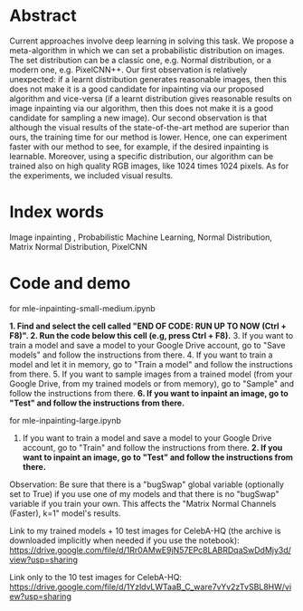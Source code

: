 # Abstract

Current approaches involve deep learning in solving this task. We propose a meta-algorithm in which we can set a probabilistic distribution on images. The set distribution can be a classic one, e.g. Normal distribution, or a modern one, e.g. PixelCNN++. Our first observation is relatively unexpected: if a learnt distribution generates reasonable images, then this does not make it is a good candidate for inpainting via our proposed algorithm and vice-versa (if a learnt distribution gives reasonable results on image inpainting via our algorithm, then this does not make it is a good candidate for sampling a new image). Our second observation is that although the visual results of the state-of-the-art method are superior than ours, the training time for our method is lower. Hence, one can experiment faster with our method to see, for example, if the desired inpainting is learnable. Moreover, using a specific distribution, our algorithm can be trained also on high quality RGB images, like 1024 times 1024 pixels. As for the experiments, we included visual results.

# Index words

Image inpainting , Probabilistic Machine Learning, Normal Distribution, Matrix Normal Distribution, PixelCNN

# Code and demo

for mle-inpainting-small-medium.ipynb

**1. Find and select the cell called "END OF CODE: RUN UP TO NOW (Ctrl + F8)".
2. Run the code below this cell (e.g, press Ctrl + F8).**
3. If you want to train a model and save a model to your Google Drive account, go to "Save models" and follow the instructions from there.
4. If you want to train a model and let it in memory, go to "Train a model" and follow the instructions from there.
5. If you want to sample images from a trained model (from your Google Drive, from my trained models or from memory), go to "Sample" and follow the instructions from there.
**6. If you want to inpaint an image, go to "Test" and follow the instructions from there.**

for mle-inpainting-large.ipynb
1. If you want to train a model and save a model to your Google Drive account, go to "Train" and follow the instructions from there.
**2. If you want to inpaint an image, go to "Test" and follow the instructions from there.**

Observation: Be sure that there is a "bugSwap" global variable (optionally set to True) if you use one of my models and that there is no "bugSwap" variable if you train your own. This affects the "Matrix Normal Channels (Faster), k=1" model's results.

Link to my trained models + 10 test images for CelebA-HQ (the archive is downloaded implicitly when needed if you use the notebook): https://drive.google.com/file/d/1Rr0AMwE9jN57EPc8LABRDqaSwDdMjy3d/view?usp=sharing

Link only to the 10 test images for CelebA-HQ: https://drive.google.com/file/d/1YzldvLWTaaB_C_ware7vYv2zTvSBL8HW/view?usp=sharing
